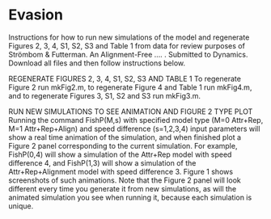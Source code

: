 # Evasion
Instructions for how to run new simulations of the model and regenerate Figures 2, 3, 4, S1, S2, S3 and Table 1 from data for review purposes of Strömbom & Futterman. An Alignment-Free …. . Submitted to Dynamics. Download all files and then follow instructions below.

REGENERATE FIGURES 2, 3, 4, S1, S2, S3 AND TABLE 1
To regenerate Figure 2 run mkFig2.m, to regenerate Figure 4 and Table 1 run mkFig4.m, and to regenerate Figures 3, S1, S2 and S3 run mkFig3.m. 

RUN NEW SIMULATIONS TO SEE ANIMATION AND FIGURE 2 TYPE PLOT
Running the command FishP(M,s) with specified model type (M=0 Attr+Rep, M=1 Attr+Rep+Align) and speed difference (s=1,2,3,4) input parameters will show a real time animation of the simulation, and when finished plot a Figure 2 panel corresponding to the current simulation. For example, FishP(0,4) will show a simulation of the Attr+Rep model with speed difference 4, and FishP(1,3) will show a simulation of the Attr+Rep+Alignment model with speed difference 3. Figure 1 shows screenshots of such animations. Note that the Figure 2 panel will look different every time you generate it from new simulations, as will the animated simulation you see when running it, because each simulation is unique. 
